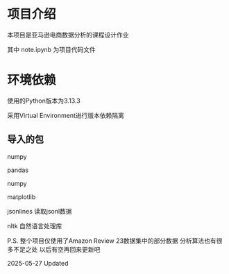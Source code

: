 # 项目介绍

本项目是亚马逊电商数据分析的课程设计作业

其中 note.ipynb 为项目代码文件
 
# 环境依赖

使用的Python版本为3.13.3

采用Virtual Environment进行版本依赖隔离

## 导入的包

numpy

pandas

numpy

matplotlib

jsonlines 读取jsonl数据

nltk 自然语言处理库

P.S.
整个项目仅使用了Amazon Review 23数据集中的部分数据
分析算法也有很多不足之处
以后有空再回来更新吧

2025-05-27 Updated
